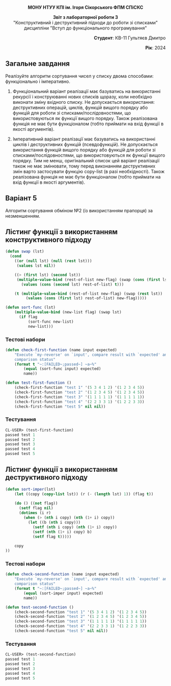 <p align="center"><b>МОНУ НТУУ КПІ ім. Ігоря Сікорського ФПМ СПіСКС</b></p>
<p align="center">
<b>Звіт з лабораторної роботи 3</b><br/>
"Конструктивний і деструктивний підходи до роботи зі списками"<br/>
дисципліни "Вступ до функціонального програмування"
</p>
<p align="right"><b>Студент</b>: КВ-11 Гультяєв Дмитро</p>
<p align="right"><b>Рік</b>: 2024</p>

## Загальне завдання

Реалізуйте алгоритм сортування чисел у списку двома способами: функціонально і
імперативно.
1. Функціональний варіант реалізації має базуватись на використанні рекурсії і
конструюванні нових списків щоразу, коли необхідно виконати зміну вхідного
списку. Не допускається використання: деструктивних операцій, циклів, функцій
вищого порядку або функцій для роботи зі списками/послідовностями, що
використовуються як функції вищого порядку. Також реалізована функція не має
бути функціоналом (тобто приймати на вхід функції в якості аргументів).

2. Імперативний варіант реалізації має базуватись на використанні циклів і
деструктивних функцій (псевдофункцій). Не допускається використання функцій
вищого порядку або функцій для роботи зі списками/послідовностями, що
використовуються як функції вищого порядку. Тим не менш, оригінальний список
цей варіант реалізації також не має змінювати, тому перед виконанням
деструктивних змін варто застосувати функцію copy-list (в разі необхідності).
Також реалізована функція не має бути функціоналом (тобто приймати на вхід
функції в якості аргументів).

## Варіант 5
Алгоритм сортування обміном №2 (із використанням прапорця) за незменшенням.

## Лістинг функції з використанням конструктивного підходу
```lisp
(defun swap (lst)
  (cond
    ((or (null lst) (null (rest lst)))
     (values lst nil))

    ((> (first lst) (second lst))
     (multiple-value-bind (rest-of-list new-flag) (swap (cons (first lst) (rest (rest lst))))
       (values (cons (second lst) rest-of-list) t)))

    (t (multiple-value-bind (rest-of-list new-flag) (swap (rest lst))
         (values (cons (first lst) rest-of-list) new-flag)))))

(defun sort-func (lst)
    (multiple-value-bind (new-list flag) (swap lst)
      (if flag
          (sort-func new-list)
          new-list)))
```
### Тестові набори
```lisp
(defun check-first-function (name input expected)
    "Execute `my-reverse' on `input', compare result with `expected' and print
    comparison status"
    (format t "~:[FAILED~;passed~] ~a~%"
        (equal (sort-func input) expected)
        name))

(defun test-first-function ()
    (check-first-function "test 1" '(5 3 4 1 2) '(1 2 3 4 5))  
    (check-first-function "test 2" '(1 2 3 4 5) '(1 2 3 4 5)) 
    (check-first-function "test 3" '(1 1 1 1 1) '(1 1 1 1 1))
    (check-first-function "test 4" '(2 2 3 3 1) '(1 2 2 3 3))
    (check-first-function "test 5" nil nil))
```
### Тестування
```lisp
CL-USER> (test-first-function)
passed test 1
passed test 2
passed test 3
passed test 4
passed test 5
```
## Лістинг функції з використанням деструктивного підходу
```lisp
(defun sort-imper(lst)
    (let ((copy (copy-list lst)) (r (- (length lst) 1)) (flag t))
    
    (do () ((not flag))
      (setf flag nil)
      (dotimes (i r)
        (when (> (nth i copy) (nth (1+ i) copy))
          (let ((b (nth i copy)))
            (setf (nth i copy) (nth (1+ i) copy))
            (setf (nth (1+ i) copy) b)
            (setf flag t)))))
    
    copy    
)) 
```
### Тестові набори
```lisp
(defun check-second-function (name input expected)
    "Execute `my-reverse' on `input', compare result with `expected' and print
    comparison status"
    (format t "~:[FAILED~;passed~] ~a~%"
        (equal (sort-imper input) expected)
        name))

(defun test-second-function ()
    (check-second-function "test 1" '(5 3 4 1 2) '(1 2 3 4 5))  
    (check-second-function "test 2" '(1 2 3 4 5) '(1 2 3 4 5)) 
    (check-second-function "test 3" '(1 1 1 1 1) '(1 1 1 1 1))
    (check-second-function "test 4" '(2 2 3 3 1) '(1 2 2 3 3))
    (check-second-function "test 5" nil nil))
```
### Тестування
```lisp
CL-USER> (test-second-function)
passed test 1
passed test 2
passed test 3
passed test 4
passed test 5
```
